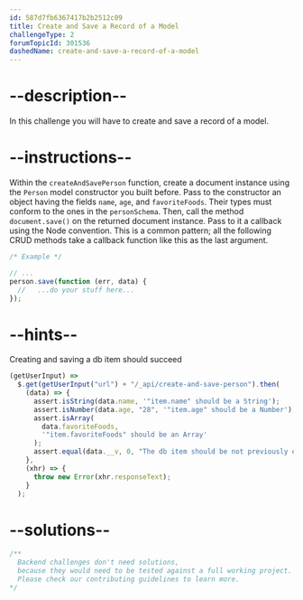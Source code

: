 ```yaml
---
id: 587d7fb6367417b2b2512c09
title: Create and Save a Record of a Model
challengeType: 2
forumTopicId: 301536
dashedName: create-and-save-a-record-of-a-model
---
```


# --description--

In this challenge you will have to create and save a record of a model.

# --instructions--

Within the `createAndSavePerson` function, create a document instance using the `Person` model constructor you built before. Pass to the constructor an object having the fields `name`, `age`, and `favoriteFoods`. Their types must conform to the ones in the `personSchema`. Then, call the method `document.save()` on the returned document instance. Pass to it a callback using the Node convention. This is a common pattern; all the following CRUD methods take a callback function like this as the last argument.

```js
/* Example */

// ...
person.save(function (err, data) {
  //   ...do your stuff here...
});
```

# --hints--

Creating and saving a db item should succeed

```js
(getUserInput) =>
  $.get(getUserInput("url") + "/_api/create-and-save-person").then(
    (data) => {
      assert.isString(data.name, '"item.name" should be a String');
      assert.isNumber(data.age, "28", '"item.age" should be a Number');
      assert.isArray(
        data.favoriteFoods,
        '"item.favoriteFoods" should be an Array'
      );
      assert.equal(data.__v, 0, "The db item should be not previously edited");
    },
    (xhr) => {
      throw new Error(xhr.responseText);
    }
  );
```

# --solutions--

```js
/**
  Backend challenges don't need solutions, 
  because they would need to be tested against a full working project. 
  Please check our contributing guidelines to learn more.
*/
```
